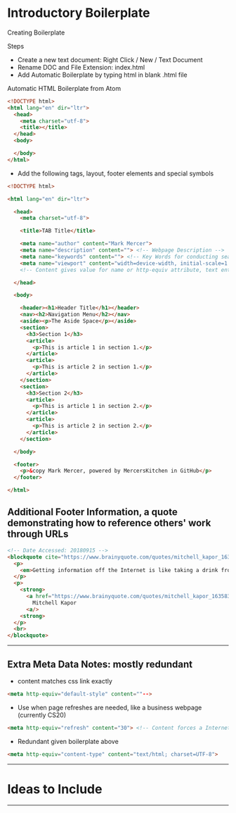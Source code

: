 # Introductory Boilerplate
Creating Boilerplate

Steps
- Create a new text document: Right Click / New / Text Document
- Rename DOC and File Extension: index.html
- Add Automatic Boilerplate by typing html in blank .html file

Automatic HTML Boilerplate from Atom
```html
<!DOCTYPE html>
<html lang="en" dir="ltr">
  <head>
    <meta charset="utf-8">
    <title></title>
  </head>
  <body>

  </body>
</html>
```

- Add the following tags, layout, footer elements and special symbols

```html
<!DOCTYPE html>

<html lang="en" dir="ltr">

  <head>
    <meta charset="utf-8">

    <title>TAB Title</title>

    <meta name="author" content="Mark Mercer">
    <meta name="description" content=""> <!-- Webpage Description -->
    <meta name="keywords" content=""> <!-- Key Words for conducting searches in Search Engines -->
    <meta name="viewport" content="width=device-width, initial-scale=1.0">
    <!-- Content gives value for name or http-equiv attribute, text entry for typeof string or array string -->

  </head>

  <body>

    <header><h1>Header Title</h1></header>
    <nav><h2>Navigation Menu</h2></nav>
    <aside><p>The Aside Space</p></aside>
    <section>
      <h3>Section 1</h3>
      <article>
        <p>This is article 1 in section 1.</p>
      </article>
      <article>
        <p>This is article 2 in section 1.</p>
      </article>
    </section>
    <section>
      <h3>Section 2</h3>
      <article>
        <p>This is article 1 in section 2.</p>
      </article>
      <article>
        <p>This is article 2 in section 2.</p>
      </article>
    </section>

  </body>

  <footer>
    <p>&copy Mark Mercer, powered by MercersKitchen in GitHub</p>
  </footer>

</html>
```

## Additional Footer Information, a quote demonstrating how to reference others' work through URLs

```html
<!-- Date Accessed: 20180915 -->
<blockquote cite="https://www.brainyquote.com/quotes/mitchell_kapor_163583">
  <p>
    <em>Getting information off the Internet is like taking a drink from a firehose.<em>
  </p>
  <p>
    <strong>
      <a href="https://www.brainyquote.com/quotes/mitchell_kapor_163583" target="_blank">
        Mitchell Kapor
      <a/>
    <strong>
  </p>
  <br>
</blockquote>
```

---

## Extra Meta Data Notes: mostly redundant
- content matches css link exactly

```html
<meta http-equiv="default-style" content=""-->
```

- Use when page refreshes are needed, like a business webpage (currently CS20)

```html
<meta http-equiv="refresh" content="30"> <!-- Content forces a Internet Request to refresh webpage every "time value in seconds" -->
```

- Redundant given boilerplate above

```html
<meta http-equiv="content-type" content="text/html; charset=UTF-8">
```

---

# Ideas to Include


---
